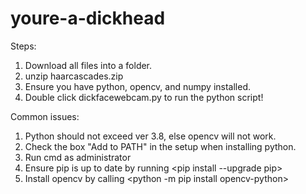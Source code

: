 # youre-a-dickhead
Steps:
1. Download all files into a folder.
2. unzip haarcascades.zip
3. Ensure you have python, opencv, and numpy installed.
4. Double click dickfacewebcam.py to run the python script!

Common issues:
1. Python should not exceed ver 3.8, else opencv will not work.
2. Check the box "Add to PATH" in the setup when installing python.
3. Run cmd as administrator
4. Ensure pip is up to date by running <pip install --upgrade pip>
5. Install opencv by calling <python -m pip install opencv-python>

